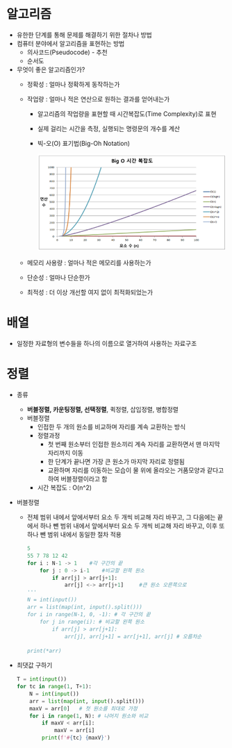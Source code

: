 
# 알고리즘

- 유한한 단계를 통해 문제를 해결하기 위한 절차나 방법
- 컴퓨터 분야에서 알고리즘을 표현하는 방법
    - 의사코드(Pseudocode) - 추천
    - 순서도
- 무엇이 좋은 알고리즘인가?
    - 정확성 : 얼마나 정확하게 동작하는가
    - 작업량 : 얼마나 적은 연산으로 원하는 결과를 얻어내는가
        - 알고리즘의 작업량을 표현할 때 시간복잡도(Time Complexity)로 표현
        - 실제 걸리는 시간을 측정, 실행되는 명령문의 개수를 계산
        - 빅-오(O) 표기법(Big-Oh Notation)
            
            ![Untitled](../img/0201.png)
            
    - 메모리 사용량 : 얼마나 적은 메모리를 사용하는가
    - 단순성 : 얼마나 단순한가
    - 최적성 : 더 이상 개선할 여지 없이 최적화되었는가

# 배열

- 일정한 자료형의 변수들을 하나의 이름으로 열거하여 사용하는 자료구조

# 정렬

- 종류
    - **버블정렬, 카운팅정렬, 선택정렬**, 퀵정렬, 삽입정렬, 병합정렬
    - 버블정렬
        - 인접한 두 개의 원소를 비교하며 자리를 계속 교환하는 방식
        - 정렬과정
            - 첫 번째 원소부터 인접한 원소끼리 계속 자리를 교환하면서 맨 마지막 자리까지 이동
            - 한 단계가 끝나면 가장 큰 원소가 마지막 자리로 정렬됨
            - 교환하며 자리를 이동하는 모습이 물 위에 올라오는 거품모양과 같다고 하여 버블정렬이라고 함
        - 시간 복잡도 : O(n^2)

- 버블정렬
    - 전체 범위 내에서 앞에서부터 요소 두 개씩 비교해 자리 바꾸고, 그 다음에는 끝에서 하나 뺀 범위 내에서 앞에서부터 요소 두 개씩 비교해 자리 바꾸고, 이후 또 하나 뺀 범위 내에서 동일한 절차 적용
        
        ```python
        5
        55 7 78 12 42
        for i : N-1 -> 1    #각 구간의 끝
            for j : 0 -> i-1    #비교할 왼쪽 원소
                if arr[j] > arr[j+1]:
                    arr[j] <-> arr[j+1]     #큰 원소 오른쪽으로
        '''
        N = int(input())
        arr = list(map(int, input().split()))
        for i in range(N-1, 0, -1): # 각 구간의 끝
            for j in range(i): # 비교할 왼쪽 원소
                if arr[j] > arr[j+1]:
                    arr[j], arr[j+1] = arr[j+1], arr[j] # 오름차순
        
        print(*arr)
        ```
        
- 최댓값 구하기
    
    ```python
    T = int(input())
    for tc in range(1, T+1):
        N = int(input())
        arr = list(map(int, input().split()))
        maxV = arr[0]   # 첫 원소를 최대로 가정
        for i in range(1, N): # 나머지 원소와 비교
            if maxV < arr[i]:
                maxV = arr[i]
            print(f'#{tc} {maxV}')
    ```